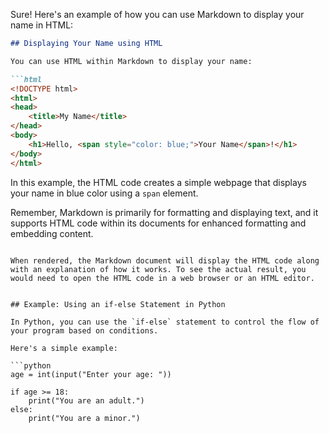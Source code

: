 Sure! Here's an example of how you can use Markdown to display your name in HTML:

```markdown
## Displaying Your Name using HTML

You can use HTML within Markdown to display your name:

```html
<!DOCTYPE html>
<html>
<head>
    <title>My Name</title>
</head>
<body>
    <h1>Hello, <span style="color: blue;">Your Name</span>!</h1>
</body>
</html>
```

In this example, the HTML code creates a simple webpage that displays your name in blue color using a `span` element.

Remember, Markdown is primarily for formatting and displaying text, and it supports HTML code within its documents for enhanced formatting and embedding content.
```

When rendered, the Markdown document will display the HTML code along with an explanation of how it works. To see the actual result, you would need to open the HTML code in a web browser or an HTML editor.


## Example: Using an if-else Statement in Python

In Python, you can use the `if-else` statement to control the flow of your program based on conditions.

Here's a simple example:

```python
age = int(input("Enter your age: "))

if age >= 18:
    print("You are an adult.")
else:
    print("You are a minor.")

